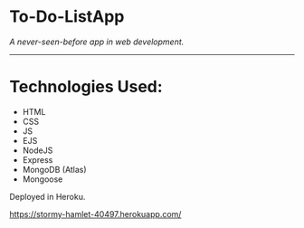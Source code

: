 # To-Do-ListApp #

*A never-seen-before app in web development.*

---------------------------------------------------

# Technologies Used: #

 - HTML
 - CSS
 - JS
 - EJS
 - NodeJS
 - Express
 - MongoDB (Atlas)
 - Mongoose

Deployed in Heroku.

https://stormy-hamlet-40497.herokuapp.com/